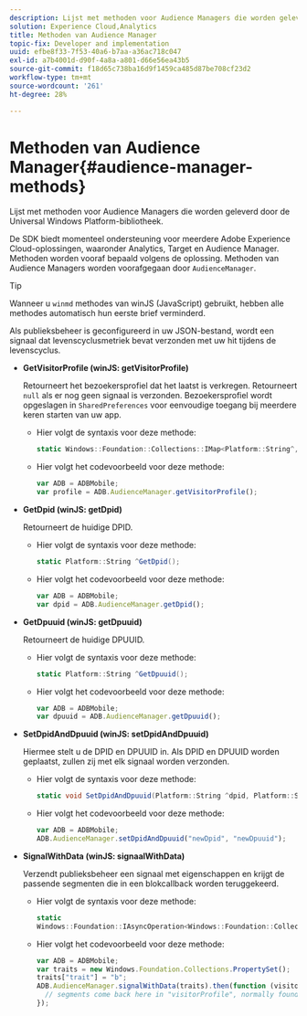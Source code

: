 ```yaml
---
description: Lijst met methoden voor Audience Managers die worden geleverd door de Universal Windows Platform-bibliotheek.
solution: Experience Cloud,Analytics
title: Methoden van Audience Manager
topic-fix: Developer and implementation
uuid: efbe8f33-7f53-40a6-b7aa-a36ac718c047
exl-id: a7b4001d-d90f-4a8a-a801-d66e56ea43b5
source-git-commit: f18d65c738ba16d9f1459ca485d87be708cf23d2
workflow-type: tm+mt
source-wordcount: '261'
ht-degree: 28%

---
```


# Methoden van Audience Manager{#audience-manager-methods}

Lijst met methoden voor Audience Managers die worden geleverd door de Universal Windows Platform-bibliotheek.

De SDK biedt momenteel ondersteuning voor meerdere Adobe Experience Cloud-oplossingen, waaronder Analytics, Target en Audience Manager. Methoden worden vooraf bepaald volgens de oplossing. Methoden van Audience Managers worden voorafgegaan door `AudienceManager`.

>[!TIP]
>
>Wanneer u `winmd` methodes van winJS (JavaScript) gebruikt, hebben alle methodes automatisch hun eerste brief verminderd.

Als publieksbeheer is geconfigureerd in uw JSON-bestand, wordt een signaal dat levenscyclusmetriek bevat verzonden met uw hit tijdens de levenscyclus.

* **GetVisitorProfile (winJS: getVisitorProfile)**

   Retourneert het bezoekersprofiel dat het laatst is verkregen. Retourneert `null` als er nog geen signaal is verzonden. Bezoekersprofiel wordt opgeslagen in `SharedPreferences` voor eenvoudige toegang bij meerdere keren starten van uw app.

   * Hier volgt de syntaxis voor deze methode:

      ```csharp
      static Windows::Foundation::Collections::IMap<Platform::String^,Platform::Object^> ^GetVisitorProfile();
      ```

   * Hier volgt het codevoorbeeld voor deze methode:

      ```js
      var ADB = ADBMobile; 
      var profile = ADB.AudienceManager.getVisitorProfile();
      ```

* **GetDpid (winJS: getDpid)**

   Retourneert de huidige DPID.

   * Hier volgt de syntaxis voor deze methode:

      ```csharp
      static Platform::String ^GetDpid();
      ```

   * Hier volgt het codevoorbeeld voor deze methode:

      ```js
      var ADB = ADBMobile;
      var dpid = ADB.AudienceManager.getDpid(); 
      ```

* **GetDpuuid (winJS: getDpuuid)**

   Retourneert de huidige DPUUID.

   * Hier volgt de syntaxis voor deze methode:

      ```csharp
      static Platform::String ^GetDpuuid();
      ```

   * Hier volgt het codevoorbeeld voor deze methode:

      ```js
      var ADB = ADBMobile; 
      var dpuuid = ADB.AudienceManager.getDpuuid();
      ```

* **SetDpidAndDpuuid (winJS: setDpidAndDpuuid)**

   Hiermee stelt u de DPID en DPUUID in. Als DPID en DPUUID worden geplaatst, zullen zij met elk signaal worden verzonden.

   * Hier volgt de syntaxis voor deze methode:

      ```csharp
      static void SetDpidAndDpuuid(Platform::String ^dpid, Platform::String ^dpuuid);
      ```

   * Hier volgt het codevoorbeeld voor deze methode:

      ```js
      var ADB = ADBMobile; 
      ADB.AudienceManager.setDpidAndDpuuid("newDpid", "newDpuuid");
      ```

* **SignalWithData (winJS: signaalWithData)**

   Verzendt publieksbeheer een signaal met eigenschappen en krijgt de passende segmenten die in een blokcallback worden teruggekeerd.

   * Hier volgt de syntaxis voor deze methode:

      ```csharp
      static 
      Windows::Foundation::IAsyncOperation<Windows::Foundation::Collections::IMap<Platform::String^, Platform::Object^> ^> ^SignalWithData(Windows::Foundation::Collections::IMap<Platform::String^,Platform::Object> ^data);
      ```

   * Hier volgt het codevoorbeeld voor deze methode:

      ```js
      var ADB = ADBMobile;
      var traits = new Windows.Foundation.Collections.PropertySet(); 
      traits["trait"] = "b";
      ADB.AudienceManager.signalWithData(traits).then(function (visitorProfile) { 
        // segments come back here in "visitorProfile", normally found in the "segs" object of your json 
      });
      ```
